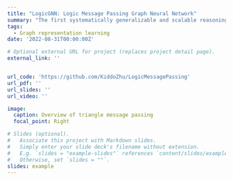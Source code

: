 ```yaml
---
title: "LogicGNN: Logic Message Passing Graph Neural Network"
summary: "The first systematically generalizable and scalable reasoning model on KG. It models one-step logic inference as triangle update on graph inspired by logic programming and formalize it under the designed GNN framework. It can also identify reasonable patterns and conduct partial reasoning with the help of auxiliary edges on graphs."
tags:
  - Graph representation learning
date: '2022-08-31T00:00:00Z'

# Optional external URL for project (replaces project detail page).
external_link: ''


url_code: 'https://github.com/KiddoZhu/LogicMessagePassing'
url_pdf: ''
url_slides: ''
url_video: ''

image:
  caption: Overview of triangle message passing
  focal_point: Right

# Slides (optional).
#   Associate this project with Markdown slides.
#   Simply enter your slide deck's filename without extension.
#   E.g. `slides = "example-slides"` references `content/slides/example-slides.md`.
#   Otherwise, set `slides = ""`.
slides: example
---
```


